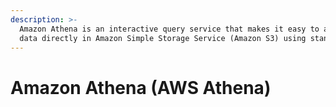 ```yaml
---
description: >-
  Amazon Athena is an interactive query service that makes it easy to analyze
  data directly in Amazon Simple Storage Service (Amazon S3) using standard SQL.
---
```


# Amazon Athena (AWS Athena)

